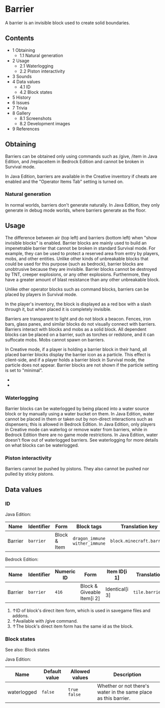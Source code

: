 # Barrier
A barrier is an invisible block used to create solid boundaries.

## Contents
- 1 Obtaining
	- 1.1 Natural generation
- 2 Usage
	- 2.1 Waterlogging
	- 2.2 Piston interactivity
- 3 Sounds
- 4 Data values
	- 4.1 ID
	- 4.2 Block states
- 5 History
- 6 Issues
- 7 Trivia
- 8 Gallery
	- 8.1 Screenshots
	- 8.2 Development images
- 9 References

## Obtaining
Barriers can be obtained only using commands such as /give, /item in Java Edition, and /replaceitem in Bedrock Edition and cannot be broken in Survival mode.

In Java Edition, barriers are available in the Creative inventory if cheats are enabled and the "Operator Items Tab" setting is turned on.

### Natural generation
In normal worlds, barriers don't generate naturally. In Java Edition, they only generate in debug mode worlds, where barriers generate as the floor.

## Usage
The difference between air (top left) and barriers (bottom left) when "show invisible blocks" is enabled.
Barrier blocks are mainly used to build an impenetrable barrier that cannot be broken in standard Survival mode. For example, they can be used to protect a reserved area from entry by players, mobs, and other entities. Unlike other kinds of unbreakable blocks that could be used for this purpose (such as bedrock), barrier blocks are unobtrusive because they are invisible. Barrier blocks cannot be destroyed by TNT, creeper explosions, or any other explosions. Furthermore, they have a greater amount of blast resistance than any other unbreakable block.

Unlike other operator blocks such as command blocks, barriers can be placed by players in Survival mode.

In the player's inventory, the block is displayed as a red box with a slash through it, but when placed it is completely invisible.

Barriers are transparent to light and do not block a beacon. Fences, iron bars, glass panes, and similar blocks do not visually connect with barriers. Barriers interact with blocks and mobs as a solid block. All dependent blocks can be placed on a barrier, such as torches or redstone, and it can suffocate mobs. Mobs cannot spawn on barriers.

In Creative mode, if a player is holding a barrier block in their hand, all placed barrier blocks display the barrier icon as a particle. This effect is client-side, and if a player holds a barrier block in Survival mode, the particle does not appear. Barrier blocks are not shown if the particle setting is set to "minimal". 

- 
- 

### Waterlogging
Barrier blocks can be waterlogged by being placed into a water source block or by manually using a water bucket on them. In Java Edition, water cannot be placed in them or taken out by non-direct interactions such as dispensers; this is allowed in Bedrock Edition. In Java Edition, only players in Creative mode can waterlog or remove water from barriers, while in Bedrock Edition there are no game mode restrictions. In Java Edition, water doesn't flow out of waterlogged barriers. See waterlogging for more details on what blocks can be waterlogged.

### Piston interactivity
Barriers cannot be pushed by pistons. They also cannot be pushed nor pulled by sticky pistons.

## Data values
### ID
Java Edition:

| Name    | Identifier | Form         | Block tags                          | Translation key           |
|---------|------------|--------------|-------------------------------------|---------------------------|
| Barrier | `barrier`  | Block & Item | `dragon_immune`<br/>`wither_immune` | `block.minecraft.barrier` |

Bedrock Edition:

| Name    | Identifier | Numeric ID | Form                       | Item ID[i 1]   | Translation key     |
|---------|------------|------------|----------------------------|----------------|---------------------|
| Barrier | `barrier`  | `416`      | Block & Giveable Item[i 2] | Identical[i 3] | `tile.barrier.name` |

1. ↑ID of block's direct item form, which is used in savegame files and addons.
2. ↑Available with /give command.
3. ↑The block's direct item form has the same id as the block.

### Block states
See also: Block states

Java Edition:

| Name        | Default value | Allowed values     | Description                                                     |
|-------------|---------------|--------------------|-----------------------------------------------------------------|
| waterlogged | `false`       | `true`<br/>`false` | Whether or not there's water in the same place as this barrier. |


